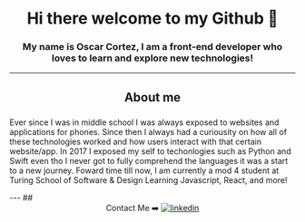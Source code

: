 # <div align="center"> Hi there welcome to my Github 👋</div>

### <div align="center"> My name is Oscar Cortez, I am a front-end developer who loves to learn and explore new technologies!</div>  
---
## <div align="center">About me</div>
### <p align="center">
Ever since I was in middle school I was always exposed to websites and applications for phones. Since then I always had a curiousity on how all of these technologies worked and how users interact with that certain website/app. In 2017 I exposed my self to techonlogies such as Python and Swift even tho I never got to fully comprehend the languages it was a start to a new journey. Foward time till now, I am currently a mod 4 student at Turing School of Software & Design Learning Javascript, React, and more!
</p>
---
## <div align="center">Contact Me ➡️ <a href="https://linkedin.com/in/oscar-cortez-barrientos" target="_blank">
 <img src=https://img.shields.io/badge/linkedin-%231E77B5.svg?&style=for-the-badge&logo=linkedin&logoColor=white alt=linkedin style="margin-bottom: 5px;" />
 </a>
</div>



<!--
**oacortez/oacortez** is a ✨ _special_ ✨ repository because its `README.md` (this file) appears on your GitHub profile.

Here are some ideas to get you started:

- 🔭 I’m currently working on ...
- 🌱 I’m currently learning ...
- 👯 I’m looking to collaborate on ...
- 🤔 I’m looking for help with ...
- 💬 Ask me about ...
- 📫 How to reach me: ...
- 😄 Pronouns: ...
- ⚡ Fun fact: ...
-->
